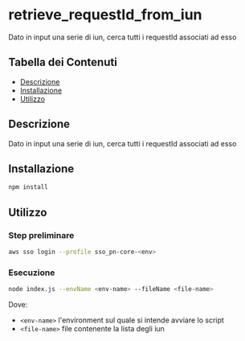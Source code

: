 # retrieve_requestId_from_iun

Dato in input una serie di iun, cerca tutti i requestId associati ad esso

## Tabella dei Contenuti

- [Descrizione](#descrizione)
- [Installazione](#installazione)
- [Utilizzo](#utilizzo)

## Descrizione

Dato in input una serie di iun, cerca tutti i requestId associati ad esso

## Installazione

```bash
npm install
```

## Utilizzo
### Step preliminare

```bash
aws sso login --profile sso_pn-core-<env>
```

### Esecuzione
```bash
node index.js --envName <env-name> --fileName <file-name> 

```
Dove:
- `<env-name>` l'environment sul quale si intende avviare lo script
- `<file-name>` file contenente la lista degli iun